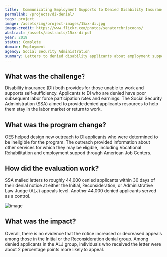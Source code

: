 ```yaml
---
title:  Communicating Employment Supports to Denied Disability Insurance Applicants 
permalink: /projects/di-denial/
tags: project  
image: /assets/img/project-images/15xx-di.jpg  
image-credit: https://www.flickr.com/photos/senatorchriscoons/
abstract: /assets/abstracts/15xx-di.pdf
year: 2019
status: Complete
domain: Employment
agency: Social Security Administration
summary: Letters to denied disability applicants about employment support programs did not reduce appeals.
---
```

## What was the challenge?

Disability insurance (DI) both provides for those unable to work and supports self-sufficiency. Applicants to DI who are denied have poor subsequent labor force participation rates and earnings. The Social Security Administration (SSA) aimed to provide denied applicants resources to help them stay in the labor market or return to work.

## What was the program change?

OES helped design new outreach to DI applicants who were determined to be ineligible for the program. The outreach provided information about other services for which they may be eligible, including Vocational Rehabilitation and employment support through American Job Centers. 

## How did the evaluation work?

SSA mailed letters to roughly 44,000 denied applicants within 30 days of their denial notice at either the Initial, Reconsideration, or Administrative Law Judge (ALJ) appeals level. Another 44,000 denied applicants served as a control. 

![image]({{site.baseurl}}/assets/img/project-images/15xx-letter.png)

## What was the impact?

Overall, there is no evidence that the notice increased or decreased appeals among those in the Initial or the Reconsideration denial group. Among denied applicants in the ALJ group, individuals who received the letter were about 2 percentage points more likely to appeal.
